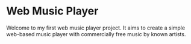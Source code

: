 # Web Music Player

Welcome to my first web music player project. It aims to create a simple web-based music player with commercially free music by known artists.